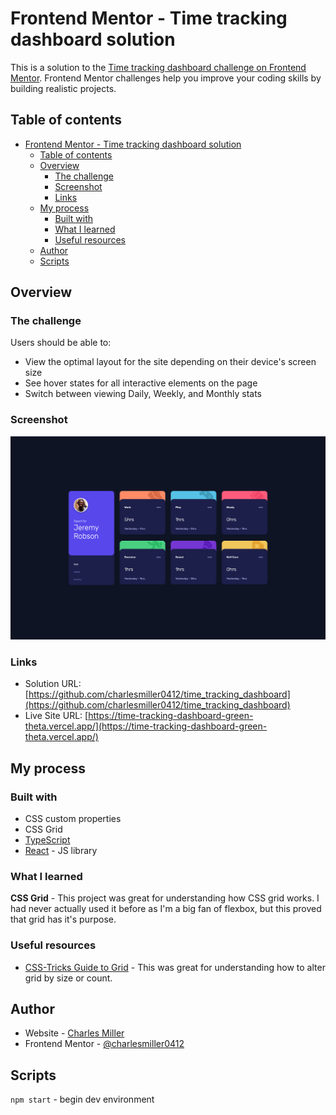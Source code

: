 # Frontend Mentor - Time tracking dashboard solution

This is a solution to the [Time tracking dashboard challenge on Frontend Mentor](https://www.frontendmentor.io/challenges/time-tracking-dashboard-UIQ7167Jw). Frontend Mentor challenges help you improve your coding skills by building realistic projects.

## Table of contents

- [Frontend Mentor - Time tracking dashboard solution](#frontend-mentor---time-tracking-dashboard-solution)
  - [Table of contents](#table-of-contents)
  - [Overview](#overview)
    - [The challenge](#the-challenge)
    - [Screenshot](#screenshot)
    - [Links](#links)
  - [My process](#my-process)
    - [Built with](#built-with)
    - [What I learned](#what-i-learned)
    - [Useful resources](#useful-resources)
  - [Author](#author)
  - [Scripts](#scripts)

## Overview

### The challenge

Users should be able to:

-   View the optimal layout for the site depending on their device's screen size
-   See hover states for all interactive elements on the page
-   Switch between viewing Daily, Weekly, and Monthly stats

### Screenshot

![](https://github.com/charlesmiller0412/time_tracking_dashboard/blob/main/Project%20Display%20Images/timeTrackerDesktop.png?raw=true)

### Links

-   Solution URL: [https://github.com/charlesmiller0412/time_tracking_dashboard](https://github.com/charlesmiller0412/time_tracking_dashboard)
-   Live Site URL: [https://time-tracking-dashboard-green-theta.vercel.app/](https://time-tracking-dashboard-green-theta.vercel.app/)

## My process

### Built with

-   CSS custom properties
-   CSS Grid
-   [TypeScript](https://www.typescriptlang.org/)
-   [React](https://reactjs.org/) - JS library

### What I learned

**CSS Grid** - This project was great for understanding how CSS grid works. I had never actually used it before as I'm a big fan of flexbox, but this proved that grid has it's purpose.

### Useful resources

-   [CSS-Tricks Guide to Grid](https://css-tricks.com/snippets/css/complete-guide-grid/) - This was great for understanding how to alter grid by size or count.

## Author

-   Website - [Charles Miller](https://www.charlesmiller.dev)
-   Frontend Mentor - [@charlesmiller0412](https://www.frontendmentor.io/profile/charlesmiller0412)

## Scripts

`npm start` - begin dev environment
